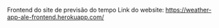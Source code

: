 Frontend do site de previsão do tempo
Link do website: 
https://weather-app-ale-frontend.herokuapp.com/
